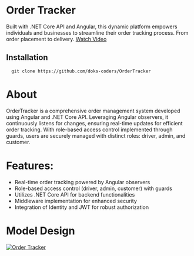 



# Order Tracker

Built with .NET Core API and Angular, this dynamic platform empowers individuals and businesses to streamline their order tracking process. From order placement to delivery.
[Watch Video](https://youtu.be/FNBjLc8KQsg)


## Installation

```shell
  git clone https://github.com/doks-coders/OrderTracker
```
# About
OrderTracker is a comprehensive order management system developed using Angular and .NET Core API. Leveraging Angular observers, it continuously listens for changes, ensuring real-time updates for efficient order tracking. With role-based access control implemented through guards, users are securely managed with distinct roles: driver, admin, and customer.


# Features:
- Real-time order tracking powered by Angular observers
- Role-based access control (driver, admin, customer) with guards
- Utilizes .NET Core API for backend functionalities
- Middleware implementation for enhanced security
- Integration of Identity and JWT for robust authorization


# Model Design
[![Order Tracker](https://firebasestorage.googleapis.com/v0/b/blogs-1c218.appspot.com/o/Screenshot%20(796).png?alt=media&token=63e26ebd-03e2-40bd-941c-6e7dd6269583)](https://firebasestorage.googleapis.com/v0/b/blogs-1c218.appspot.com/o/Screenshot%20(796).png?alt=media&token=63e26ebd-03e2-40bd-941c-6e7dd6269583)

